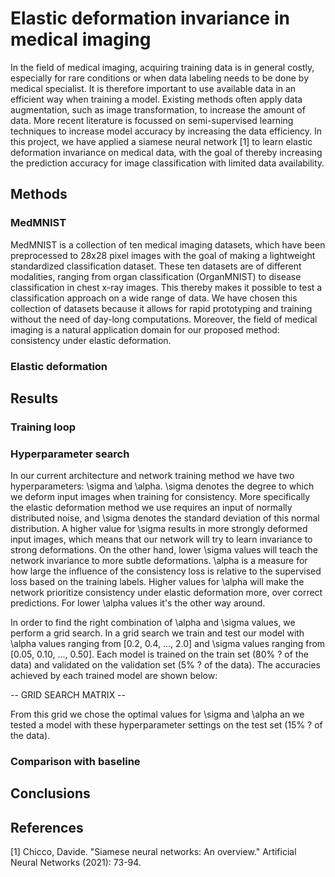# Elastic deformation invariance in medical imaging

In the field of medical imaging, acquiring training data is in general costly, especially for rare conditions or when data labeling needs to be done by medical specialist. It is therefore important to use available data in an efficient way when training a model. Existing methods often apply data augmentation, such as image transformation, to increase the amount of data. More recent literature is focussed on semi-supervised learning techniques to increase model accuracy by increasing the data efficiency. In this project, we have applied a siamese neural network [1] to learn elastic deformation invariance on medical data, with the goal of thereby increasing the prediction accuracy for image classification with limited data availability. 

## Methods

### MedMNIST
MedMNIST is a collection of ten medical imaging datasets, which have been preprocessed to 28x28 pixel images with the goal of making a lightweight standardized classification dataset. These ten datasets are of different modalities, ranging from organ classification (OrganMNIST) to disease classification in chest x-ray images. This thereby makes it possible to test a classification approach on a wide range of data. We have chosen this collection of datasets because it allows for rapid prototyping and training without the need of day-long computations. Moreover, the field of medical imaging is a natural application domain for our proposed method: consistency under elastic deformation.
### Elastic deformation

## Results

### Training loop

### Hyperparameter search
In our current architecture and network training method we have two hyperparameters: \sigma and \alpha. \sigma denotes the degree to which we deform input images when training for consistency. More specifically the elastic deformation method we use requires an input of normally distributed noise, and \sigma denotes the standard deviation of this normal distribution. A higher value for \sigma results in more strongly deformed input images, which means that our network will try to learn invariance to strong deformations. On the other hand, lower \sigma values will teach the network invariance to more subtle deformations. \alpha is a measure for how large the influence of the consistency loss is relative to the supervised loss based on the training labels. Higher values for \alpha will make the network prioritize consistency under elastic deformation more, over correct predictions. For lower \alpha values it's the other way around.

In order to find the right combination of \alpha and \sigma values, we perform a grid search. In a grid search we train and test our model with \alpha values ranging from \[0.2, 0.4, ..., 2.0\] and \sigma values ranging from \[0.05, 0.10, ..., 0.50\]. Each model is trained on the train set (80% ? of the data) and validated on the validation set (5% ? of the data). The accuracies achieved by each trained model are shown below:

-- GRID SEARCH MATRIX --

From this grid we chose the optimal values for \sigma and \alpha an we tested a model with these hyperparameter settings on the test set (15% ? of the data).

### Comparison with baseline

## Conclusions


## References
[1] Chicco, Davide. "Siamese neural networks: An overview." Artificial Neural Networks (2021): 73-94.
